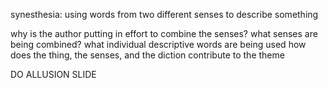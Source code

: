 synesthesia: using words from two different senses to describe something

why is the author putting in effort to combine the senses?
what senses are being combined?
what individual descriptive words are being used
how does the thing, the senses, and the diction contribute to the theme

DO ALLUSION SLIDE